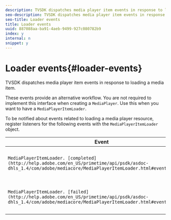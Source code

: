 ```yaml
---
description: TVSDK dispatches media player item events in response to loading a media item.
seo-description: TVSDK dispatches media player item events in response to loading a media item.
seo-title: Loader events
title: Loader events
uuid: 887088aa-ba91-4aeb-9499-927c080782b9
index: y
internal: n
snippet: y
---
```


# Loader events{#loader-events}

TVSDK dispatches media player item events in response to loading a media item.

These events provide an alternative workflow. You are not required to implement this interface when creating a `MediaPlayer`. Use this when you want to have a `MediaPlayerItemLoader`.

To be notified about events related to loading a media player resource, register listeners for the following events with the `MediaPlayerItemLoader` object. 

|  Event  | Meaning  |
|---|---|
| `MediaPlayerItemLoader. [completed](http://help.adobe.com/en_US/primetime/api/psdk/asdoc-dhls_1.4/com/adobe/mediacore/MediaPlayerItemLoader.html#event:completed)`  | Media resource loading completed successfully.  |
| `MediaPlayerItemLoader. [failed](http://help.adobe.com/en_US/primetime/api/psdk/asdoc-dhls_1.4/com/adobe/mediacore/MediaPlayerItemLoader.html#event:failed)`  | A problem occurred with media resource loading.  |

